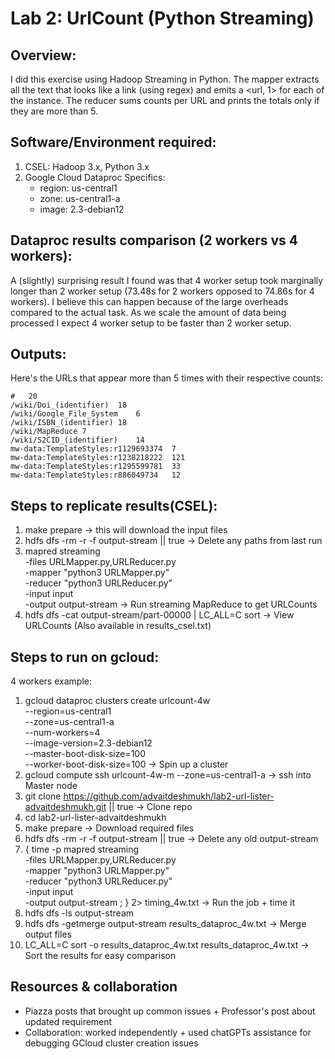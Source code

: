 # Lab 2: UrlCount (Python Streaming)

## Overview:
 I did this exercise using Hadoop Streaming in Python. The mapper extracts all the text that looks like a link (using regex) and emits a <url, 1> for each of the instance. The reducer sums counts per URL and prints the totals only if they are more than 5.

## Software/Environment required:
1. CSEL: Hadoop 3.x, Python 3.x
2. Google Cloud Dataproc Specifics:
     - region: us-central1
     - zone: us-central1-a
     - image: 2.3-debian12

## Dataproc results comparison (2 workers vs 4 workers):
A (slightly) surprising result I found was that 4 worker setup took marginally longer than 2 worker setup (73.48s for 2 workers opposed to 74.86s for 4 workers). I believe this can happen because of the large overheads compared to the actual task. As we scale the amount of data being processed I expect 4 worker setup to be faster than 2 worker setup.

## Outputs:
Here's the URLs that appear more than 5 times with their respective counts:
```
#	20
/wiki/Doi_(identifier)	18
/wiki/Google_File_System	6
/wiki/ISBN_(identifier)	18
/wiki/MapReduce	7
/wiki/S2CID_(identifier)	14
mw-data:TemplateStyles:r1129693374	7
mw-data:TemplateStyles:r1238218222	121
mw-data:TemplateStyles:r1295599781	33
mw-data:TemplateStyles:r886049734	12
```

## Steps to replicate results(CSEL):
1. make prepare -> this will download the input files
2. hdfs dfs -rm -r -f output-stream || true -> Delete any paths from last run
3. mapred streaming \
   -files URLMapper.py,URLReducer.py \
   -mapper "python3 URLMapper.py" \
   -reducer "python3 URLReducer.py"\
   -input input\
   -output output-stream -> Run streaming MapReduce to get URLCounts
4. hdfs dfs -cat output-stream/part-00000 | LC_ALL=C sort -> View URLCounts (Also available in results_csel.txt)

## Steps to run on gcloud:
4 workers example:
1. gcloud dataproc clusters create urlcount-4w \
  --region=us-central1 \
  --zone=us-central1-a \
  --num-workers=4 \
  --image-version=2.3-debian12 \
  --master-boot-disk-size=100 \
  --worker-boot-disk-size=100 -> Spin up a cluster
2. gcloud compute ssh urlcount-4w-m --zone=us-central1-a -> ssh into Master node
3. git clone https://github.com/advaitdeshmukh/lab2-url-lister-advaitdeshmukh.git || true -> Clone repo
4. cd lab2-url-lister-advaitdeshmukh
5. make prepare -> Download required files
6. hdfs dfs -rm -r -f output-stream || true -> Delete any old output-stream
7. { time -p mapred streaming \
  -files URLMapper.py,URLReducer.py \
  -mapper "python3 URLMapper.py" \
  -reducer "python3 URLReducer.py" \
  -input input \
  -output output-stream ; } 2> timing_4w.txt -> Run the job + time it
8. hdfs dfs -ls output-stream
9. hdfs dfs -getmerge output-stream results_dataproc_4w.txt -> Merge output files
10. LC_ALL=C sort -o results_dataproc_4w.txt results_dataproc_4w.txt -> Sort the results for easy comparison

## Resources & collaboration
- Piazza posts that brought up common issues + Professor's post about updated requirement
- Collaboration: worked independently + used chatGPTs assistance for debugging GCloud cluster creation issues

